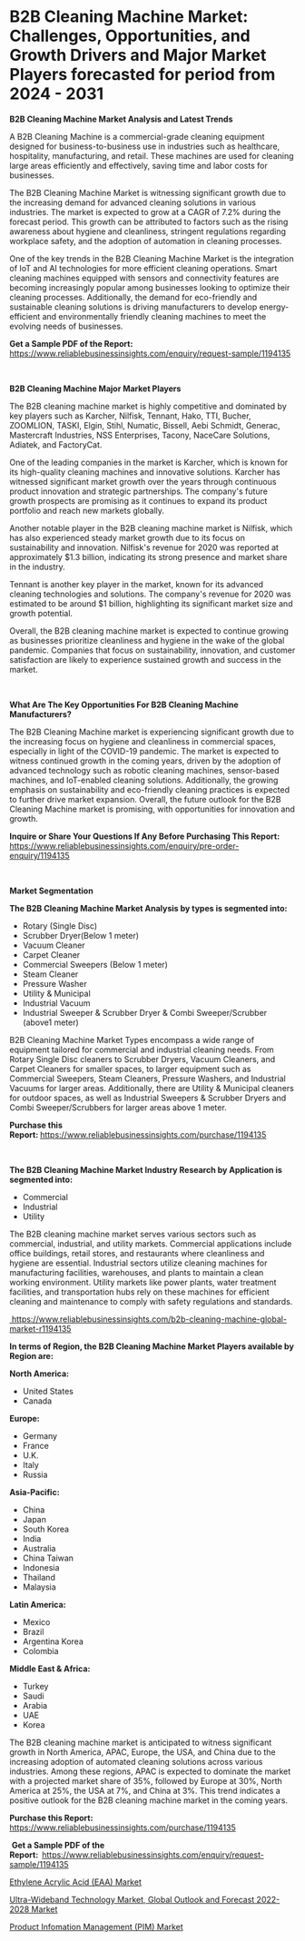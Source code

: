 <p><h1>B2B Cleaning Machine Market: Challenges, Opportunities, and Growth Drivers and Major Market Players forecasted for period from 2024 - 2031</h1></p><p><strong>B2B Cleaning Machine Market Analysis and Latest Trends</strong></p>
<p><p>A B2B Cleaning Machine is a commercial-grade cleaning equipment designed for business-to-business use in industries such as healthcare, hospitality, manufacturing, and retail. These machines are used for cleaning large areas efficiently and effectively, saving time and labor costs for businesses.</p><p>The B2B Cleaning Machine Market is witnessing significant growth due to the increasing demand for advanced cleaning solutions in various industries. The market is expected to grow at a CAGR of 7.2% during the forecast period. This growth can be attributed to factors such as the rising awareness about hygiene and cleanliness, stringent regulations regarding workplace safety, and the adoption of automation in cleaning processes.</p><p>One of the key trends in the B2B Cleaning Machine Market is the integration of IoT and AI technologies for more efficient cleaning operations. Smart cleaning machines equipped with sensors and connectivity features are becoming increasingly popular among businesses looking to optimize their cleaning processes. Additionally, the demand for eco-friendly and sustainable cleaning solutions is driving manufacturers to develop energy-efficient and environmentally friendly cleaning machines to meet the evolving needs of businesses.</p></p>
<p><strong>Get a Sample PDF of the Report:&nbsp;</strong> <a href="https://www.reliablebusinessinsights.com/enquiry/request-sample/1194135">https://www.reliablebusinessinsights.com/enquiry/request-sample/1194135</a></p>
<p>&nbsp;</p>
<p><strong>B2B Cleaning Machine Major Market Players</strong></p>
<p><p>The B2B cleaning machine market is highly competitive and dominated by key players such as Karcher, Nilfisk, Tennant, Hako, TTI, Bucher, ZOOMLION, TASKI, Elgin, Stihl, Numatic, Bissell, Aebi Schmidt, Generac, Mastercraft Industries, NSS Enterprises, Tacony, NaceCare Solutions, Adiatek, and FactoryCat. </p><p>One of the leading companies in the market is Karcher, which is known for its high-quality cleaning machines and innovative solutions. Karcher has witnessed significant market growth over the years through continuous product innovation and strategic partnerships. The company's future growth prospects are promising as it continues to expand its product portfolio and reach new markets globally. </p><p>Another notable player in the B2B cleaning machine market is Nilfisk, which has also experienced steady market growth due to its focus on sustainability and innovation. Nilfisk's revenue for 2020 was reported at approximately $1.3 billion, indicating its strong presence and market share in the industry. </p><p>Tennant is another key player in the market, known for its advanced cleaning technologies and solutions. The company's revenue for 2020 was estimated to be around $1 billion, highlighting its significant market size and growth potential. </p><p>Overall, the B2B cleaning machine market is expected to continue growing as businesses prioritize cleanliness and hygiene in the wake of the global pandemic. Companies that focus on sustainability, innovation, and customer satisfaction are likely to experience sustained growth and success in the market.</p></p>
<p>&nbsp;</p>
<p><strong>What Are The Key Opportunities For B2B Cleaning Machine Manufacturers?</strong></p>
<p><p>The B2B Cleaning Machine market is experiencing significant growth due to the increasing focus on hygiene and cleanliness in commercial spaces, especially in light of the COVID-19 pandemic. The market is expected to witness continued growth in the coming years, driven by the adoption of advanced technology such as robotic cleaning machines, sensor-based machines, and IoT-enabled cleaning solutions. Additionally, the growing emphasis on sustainability and eco-friendly cleaning practices is expected to further drive market expansion. Overall, the future outlook for the B2B Cleaning Machine market is promising, with opportunities for innovation and growth.</p></p>
<p><strong>Inquire or Share Your Questions If Any Before Purchasing This Report:</strong> <a href="https://www.reliablebusinessinsights.com/enquiry/pre-order-enquiry/1194135">https://www.reliablebusinessinsights.com/enquiry/pre-order-enquiry/1194135</a></p>
<p>&nbsp;</p>
<p><strong>Market Segmentation</strong></p>
<p><strong>The B2B Cleaning Machine Market Analysis by types is segmented into:</strong></p>
<p><ul><li>Rotary (Single Disc)</li><li>Scrubber Dryer(Below 1 meter)</li><li>Vacuum Cleaner</li><li>Carpet Cleaner</li><li>Commercial Sweepers (Below 1 meter)</li><li>Steam Cleaner</li><li>Pressure Washer</li><li>Utility & Municipal</li><li>Industrial Vacuum</li><li>Industrial Sweeper & Scrubber Dryer & Combi Sweeper/Scrubber (above1 meter)</li></ul></p>
<p><p>B2B Cleaning Machine Market Types encompass a wide range of equipment tailored for commercial and industrial cleaning needs. From Rotary Single Disc cleaners to Scrubber Dryers, Vacuum Cleaners, and Carpet Cleaners for smaller spaces, to larger equipment such as Commercial Sweepers, Steam Cleaners, Pressure Washers, and Industrial Vacuums for larger areas. Additionally, there are Utility & Municipal cleaners for outdoor spaces, as well as Industrial Sweepers & Scrubber Dryers and Combi Sweeper/Scrubbers for larger areas above 1 meter.</p></p>
<p><strong>Purchase this Report:&nbsp;</strong><a href="https://www.reliablebusinessinsights.com/purchase/1194135">https://www.reliablebusinessinsights.com/purchase/1194135</a></p>
<p>&nbsp;</p>
<p><strong>The B2B Cleaning Machine Market Industry Research by Application is segmented into:</strong></p>
<p><ul><li>Commercial</li><li>Industrial</li><li>Utility</li></ul></p>
<p><p>The B2B cleaning machine market serves various sectors such as commercial, industrial, and utility markets. Commercial applications include office buildings, retail stores, and restaurants where cleanliness and hygiene are essential. Industrial sectors utilize cleaning machines for manufacturing facilities, warehouses, and plants to maintain a clean working environment. Utility markets like power plants, water treatment facilities, and transportation hubs rely on these machines for efficient cleaning and maintenance to comply with safety regulations and standards.</p></p>
<p><a href="https://www.reliablebusinessinsights.com/b2b-cleaning-machine-global-market-r1194135">&nbsp;https://www.reliablebusinessinsights.com/b2b-cleaning-machine-global-market-r1194135</a></p>
<p><strong>In terms of Region, the B2B Cleaning Machine Market Players available by Region are:</strong></p>
<p>
    <p> <strong> North America: </strong>
        <ul>
            <li>United States</li>
            <li>Canada</li>
        </ul>
        </p> 
    <p> <strong> Europe: </strong>
        <ul>
            <li>Germany</li>
            <li>France</li>
            <li>U.K.</li>
            <li>Italy</li>
            <li>Russia</li>
        </ul>
        </p> 
    <p> <strong> Asia-Pacific: </strong>
        <ul>
            <li>China</li>
            <li>Japan</li>
            <li>South Korea</li>
            <li>India</li>
            <li>Australia</li>
            <li>China Taiwan</li>
            <li>Indonesia</li>
            <li>Thailand</li>
            <li>Malaysia</li>
        </ul>
        </p> 
    <p> <strong> Latin America: </strong>
        <ul>
            <li>Mexico</li>
            <li>Brazil</li>
            <li>Argentina Korea</li>
            <li>Colombia</li>
        </ul>
        </p> 
    <p> <strong> Middle East & Africa: </strong>
        <ul>
            <li>Turkey</li>
            <li>Saudi</li>
            <li>Arabia</li>
            <li>UAE</li>
            <li>Korea</li>
        </ul>
    </p>
    </p>
<p><p>The B2B cleaning machine market is anticipated to witness significant growth in North America, APAC, Europe, the USA, and China due to the increasing adoption of automated cleaning solutions across various industries. Among these regions, APAC is expected to dominate the market with a projected market share of 35%, followed by Europe at 30%, North America at 25%, the USA at 7%, and China at 3%. This trend indicates a positive outlook for the B2B cleaning machine market in the coming years.</p></p>
<p><strong>Purchase this Report: </strong><a href="https://www.reliablebusinessinsights.com/purchase/1194135">https://www.reliablebusinessinsights.com/purchase/1194135</a></p>
<p>&nbsp;<strong>Get a Sample PDF of the Report:&nbsp;&nbsp;</strong><a href="https://www.reliablebusinessinsights.com/enquiry/request-sample/1194135">https://www.reliablebusinessinsights.com/enquiry/request-sample/1194135</a></p>
<p><strong></strong></p>
<p><p><a href="https://medium.com/@amyjacobi/ethylene-acrylic-acid-eaa-market-forecast-global-market-trends-and-analysis-from-2024-to-2031-2cdecfa03963">Ethylene Acrylic Acid (EAA) Market</a></p><p><a href="https://github.com/PeterParrish5/Market-Research-Report-List-5/blob/main/ultra-wideband-technology-market-global-outlook-and-forecast-2022-2028-market.md">Ultra-Wideband Technology Market, Global Outlook and Forecast 2022-2028 Market</a></p><p><a href="https://medium.com/@clairhane1992/future-trends-in-global-product-infomation-management-pim-market-market-insights-and-analysis-467bd8d8ff40">Product Infomation Management (PIM) Market</a></p></p>